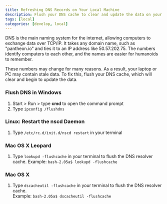 ```yaml
---
title: Refreshing DNS Records on Your Local Machine
description: Flush your DNS cache to clear and update the data on your Pantheon Drupal or WordPress site.
tags: [local]
categories: [develop, local]
---
```

DNS is the main naming system for the internet, allowing computers to exchange data over TCP/IP. It takes any domain name, such as "pantheon.io" and ties it to an IP address like 50.57.202.75. The numbers identify computers to each other, and the names are easier for humanoids to remember.  
These numbers may change for many reasons. As a result, your laptop or PC may contain stale data. To fix this, flush your DNS cache, which will clear and begin to update the data.

### Flush DNS in Windows

1. Start > Run > type **cmd** to open the command prompt
2. Type `ipconfig /flushdns`
### Linux: Restart the nscd Daemon
1. Type `/etc/rc.d/init.d/nscd restart` in your terminal
### Mac OS X Leopard
1. Type `lookupd -flushcache` in your terminal to flush the DNS resolver cache.
   Example: `bash-2.05a$ lookupd -flushcache`
### Mac OS X
1. Type `dscacheutil -flushcache` in your terminal to flush the DNS resolver cache.  
Example: `bash-2.05a$ dscacheutil -flushcache`
